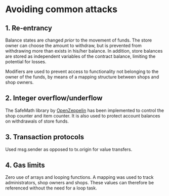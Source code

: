 # Avoiding common attacks

## 1. Re-entrancy

Balance states are changed *prior* to the movement of funds. The store owner can choose the amount to withdraw, but is prevented from withdrawing more than exists in his/her balance. In addition, store balances are stored as independent variables of the contract balance, limiting the potential for losses.

Modifiers are used to prevent access to functionality not belonging to the owner of the funds, by means of a mapping structure between shops and shop owners.


## 2. Integer overflow/underflow

The SafeMath library by [OpenZeppelin](https://openzeppelin.org/api/docs/math_SafeMath.html) has been implemented to control the shop counter and item counter. It is also used to protect account balances on withdrawals of store funds.


## 3. Transaction protocols

Used msg.sender as opposed to tx.origin for value transfers.


## 4. Gas limits

Zero use of arrays and looping functions. A mapping was used to track administrators, shop owners and shops. These values can therefore be referenced without the need for a loop task.
